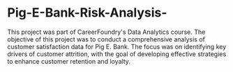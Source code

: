 # Pig-E-Bank-Risk-Analysis-
This project was part of CareerFoundry's Data Analytics course.  The objective of this project was to conduct a comprehensive analysis of customer satisfaction data for Pig E. Bank. The focus was on identifying key drivers of customer attrition, with the goal of developing effective strategies to enhance customer retention and loyalty.
